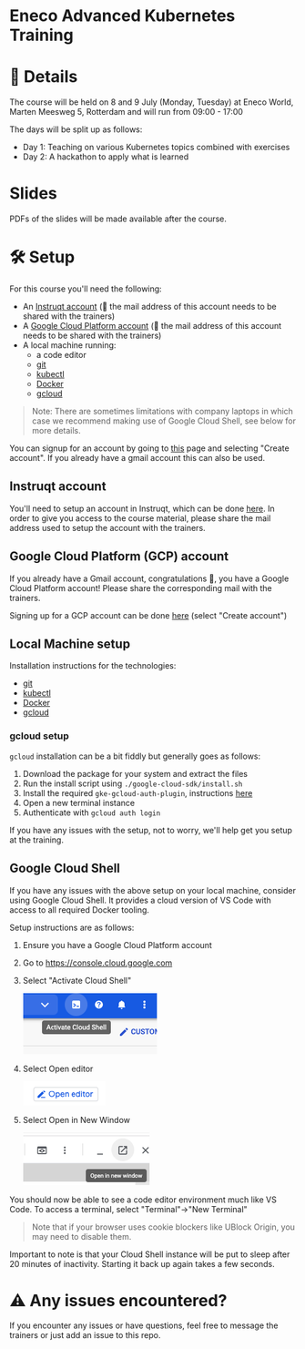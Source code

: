 # Eneco Advanced Kubernetes Training

# 📄 Details

The course will be held on 8 and 9 July (Monday, Tuesday) at Eneco World, Marten Meesweg 5, Rotterdam and will run from 09:00 - 17:00

The days will be split up as follows:
- Day 1: Teaching on various Kubernetes topics combined with exercises
- Day 2: A hackathon to apply what is learned

# Slides

PDFs of the slides will be made available after the course.

# 🛠 Setup

For this course you'll need the following:
- An [Instruqt account](https://play.instruqt.com/signup) (🚨 the mail address of this account needs to be shared with the trainers)
- A [Google Cloud Platform account](https://accounts.google.com/) (🚨 the mail address of this account needs to be shared with the trainers)
- A local machine running:
  - a code editor
  - [git](https://git-scm.com/book/en/v2/Getting-Started-Installing-Git)
  - [kubectl](https://kubernetes.io/docs/tasks/tools/#kubectl)
  - [Docker](https://docs.docker.com/engine/install/)
  - [gcloud](https://cloud.google.com/sdk/docs/install-sdk)

> Note: There are sometimes limitations with company laptops in which case we recommend making use of Google Cloud Shell, see below for more details.

 

You can signup for an account by going to [this](https://accounts.google.com/signin) page and selecting "Create account".  If you already have a gmail account this can also be used.

## Instruqt account

You'll need to setup an account in Instruqt, which can be done [here](https://play.instruqt.com/signup).
In order to give you access to the course material, please share the mail address used to setup the account with the trainers.

## Google Cloud Platform (GCP) account

If you already have a Gmail account, congratulations 🎉, you have a Google Cloud Platform account!  Please share the corresponding mail with the trainers.  

Signing up for a GCP account can be done [here](https://accounts.google.com/signin) (select "Create account")

## Local Machine setup

Installation instructions for the technologies:
- [git](https://git-scm.com/book/en/v2/Getting-Started-Installing-Git)
- [kubectl](https://kubernetes.io/docs/tasks/tools/#kubectl)
- [Docker](https://docs.docker.com/engine/install/)
- [gcloud](https://cloud.google.com/sdk/docs/install-sdk)

### gcloud setup

`gcloud` installation can be a bit fiddly but generally goes as follows:
1. Download the package for your system and extract the files
2. Run the install script using `./google-cloud-sdk/install.sh`
3. Install the required `gke-gcloud-auth-plugin`, instructions [here](https://cloud.google.com/kubernetes-engine/docs/how-to/cluster-access-for-kubectl#install_plugin)
4. Open a new terminal instance
5. Authenticate with `gcloud auth login`

If you have any issues with the setup, not to worry, we'll help get you setup at the training.

## Google Cloud Shell

If you have any issues with the above setup on your local machine, consider using Google Cloud Shell. 
It provides a cloud version of VS Code with access to all required Docker tooling.

Setup instructions are as follows:

1. Ensure you have a Google Cloud Platform account

2. Go to https://console.cloud.google.com

3. Select "Activate Cloud Shell"

   ![image-20220923084947044](images/README/image-20220923084947044.png)

4. Select Open editor

   ![image-20220923084933592](images/README/image-20220923084933592.png)

5. Select Open in New Window

    ![image-20210428212837270](images/README/image-20210428212837270.png)

You should now be able to see a code editor environment much like VS Code.  To access a terminal, select "Terminal"->"New Terminal"

>  Note that if your browser uses cookie blockers like UBlock Origin, you may need to disable them.

Important to note is that your Cloud Shell instance will be put to sleep after 20 minutes of inactivity.  Starting it back up again takes a few seconds.


# ⚠️ Any issues encountered?

If you encounter any issues or have questions, feel free to message the trainers or just add an issue to this repo.
